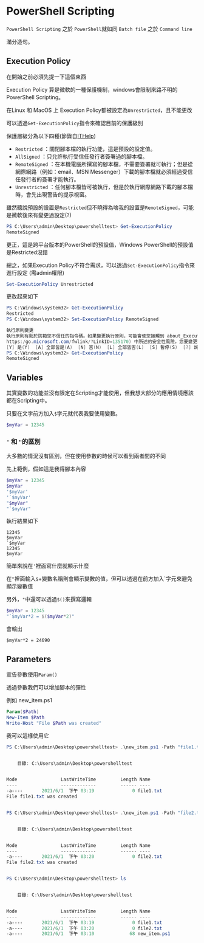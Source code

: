 # PowerShell Scripting

`PowerShell Scripting` 之於 `PowerShell`就如同 `Batch file` 之於 `Command line`

滿分造句。



## Execution Policy

在開始之前必須先提一下這個東西

Execution Policy 算是微軟的一種保護機制，windows會限制來路不明的PowerShell Scripting。

在Linux 和 MacOS 上 Execution Policy都被設定為`Unrestricted`，且不能更改

可以透過`Get-ExecutionPolicy`指令來確認目前的保護級別

保護層級分為以下四種(節錄自[ITHelp](https://ithelp.ithome.com.tw/articles/10028377))

* `Restricted` ：關閉腳本檔的執行功能，這是預設的設定值。
* `AllSigned` ：只允許執行受信任發行者簽署過的腳本檔。
* `RemoteSigned` ：在本機電腦所撰寫的腳本檔，不需要簽署就可執行；但是從網際網路（例如：email、MSN Messenger）下載的腳本檔就必須經過受信任發行者的簽署才能執行。
* `Unrestricted` ：任何腳本檔皆可被執行，但是於執行網際網路下載的腳本檔時，會先出現警告的提示視窗。



雖然聽說預設的設置是`Restricted`但不曉得為啥我的設置是`RemoteSigned`，可能是微軟後來有變更過設定(?)

```powershell
PS C:\Users\admin\Desktop\powershelltest> Get-ExecutionPolicy
RemoteSigned
```

更正，這是跨平台版本的PowerShell的預設值，Windows PowerShell的預設值是Restricted沒錯





總之，如果Execution Policy不符合需求，可以透過`Set-ExecutionPolicy`指令來進行設定 (需admin權限)

```powershell
Set-ExecutionPolicy Unrestricted
```



更改起來如下

```powershell
PS C:\Windows\system32> Get-ExecutionPolicy
Restricted
PS C:\Windows\system32> Set-ExecutionPolicy RemoteSigned

執行原則變更
執行原則有助於防範您不信任的指令碼。如果變更執行原則，可能會使您接觸到 about_Execution_Policies 說明主題 (網址為
https:/go.microsoft.com/fwlink/?LinkID=135170) 中所述的安全性風險。您要變更執行原則嗎?
[Y] 是(Y)  [A] 全部皆是(A)  [N] 否(N)  [L] 全部皆否(L)  [S] 暫停(S)  [?] 說明 (預設值為 "N"): Y
PS C:\Windows\system32> Get-ExecutionPolicy
RemoteSigned
```



## Variables

其實變數的功能並沒有限定在Scripting才能使用，但我想大部分的應用情境應該都在Scripting中。

只要在文字前方加入`$`字元就代表我要使用變數。

```powershell
$myVar = 12345
```



### `'` 和 `"`的區別

大多數的情況沒有區別，但在使用參數的時候可以看到兩者間的不同

先上範例，假如這是我得腳本內容

```powershell
$myVar = 12345
$myVar
'$myVar'
'`$myVar'
"$myVar"
"`$myVar"
```

執行結果如下

```
12345
$myVar
`$myVar
12345
$myVar
```



簡單來說在`'`裡面寫什麼就顯示什麼

在`"`裡面輸入`$`+變數名稱則會顯示變數的值，但可以透過在前方加入`字元來避免顯示變數值

另外，`"`中還可以透過`$()`來撰寫邏輯

```powershell
$myVar = 12345
"`$myVar*2 = $($myVar*2)"
```

會輸出

```
$myVar*2 = 24690
```



## Parameters

宣告參數使用`Param()`

透過參數我們可以增加腳本的彈性

例如 new_item.ps1

```powershell
Param($Path)
New-Item $Path
Write-Host "File $Path was created"
```

我可以這樣使用它

```powershell
PS C:\Users\admin\Desktop\powershelltest> .\new_item.ps1 -Path "file1.txt"


    目錄: C:\Users\admin\Desktop\powershelltest


Mode                LastWriteTime         Length Name
----                -------------         ------ ----
-a----       2021/6/1  下午 03:19              0 file1.txt
File file1.txt was created


PS C:\Users\admin\Desktop\powershelltest> .\new_item.ps1 -Path "file2.txt"


    目錄: C:\Users\admin\Desktop\powershelltest


Mode                LastWriteTime         Length Name
----                -------------         ------ ----
-a----       2021/6/1  下午 03:20              0 file2.txt
File file2.txt was created


PS C:\Users\admin\Desktop\powershelltest> ls


    目錄: C:\Users\admin\Desktop\powershelltest


Mode                LastWriteTime         Length Name
----                -------------         ------ ----
-a----       2021/6/1  下午 03:19              0 file1.txt
-a----       2021/6/1  下午 03:20              0 file2.txt
-a----       2021/6/1  下午 03:10             68 new_item.ps1
```

